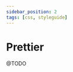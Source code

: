 ```yaml
---
sidebar_position: 2
tags: [css, styleguide]
---
```


# Prettier

@TODO

<!-- ## About
- Stylelint is a powerful tool for linting CSS and other stylesheet languages. It helps maintain consistent styles and catch potential errors in your CSS code.
- Stylelint analyzes your CSS code without actually running it. It checks for errors, enforces a coding standard, looks for code smells.

### Links
- [Stylelint Homepage](https://stylelint.io/)

### Stylelint Plugins
Along with stylelint, we recommend to use following plugins:
- [stylelint-config-standard](https://www.npmjs.com/package/stylelint-config-standard): is a widely-used configuration for Stylelint, providing a set of standard rules and best practices for CSS and SCSS code quality, ensuring consistency and reducing potential errors
- [stylelint-config-rational-order](https://www.npmjs.com/package/stylelint-config-rational-order): plugin organizes CSS properties in a specific, rational order, improving readability and maintainability by enforcing a logical sequence for property declarations.

:::info
The stylelint-config-rational-order plugin's rational order is based on grouping CSS properties by their functions and logical significance. This typically involves organizing properties into categories like:
- Positioning (e.g., position, top, right, bottom, left, z-index)
- Box Model (e.g., display, width, height, margin, padding, border)
- Typography (e.g., font-family, font-size, font-weight, line-height, color)
- Visual (e.g., background, box-shadow, opacity)
- Miscellaneous (e.g., transition, transform, animation)
:::

This structured approach improves the readability and maintainability of CSS code by grouping related properties together.

## Installation
- First, navigate to your project directory and install Stylelint along with some essential plugins and configurations. 
-  If using npm
```
npm install stylelint stylelint-config-standard stylelint-config-rational-order --save-dev
```
-  Or if using yarn
```
yarn add stylelint stylelint-config-standard stylelint-config-rational-order --dev
```

:::warning
Remember to save these as `devDependencies` in your project.
:::

## Config file for .stylelintrc
- Create and use a file named `.stylelintrc.json` in your python project root folder
- You can use the `.stylelintrc.json` file contents given below

```JSON
{
  "extends": [
    "stylelint-config-standard",
    "stylelint-config-rational-order",
  ],
  "ignoreFiles": [
    "**/*.min.css",
    "**/*.min.js"
  ]
}
```

### package.json commands for Stylelint
To easily run Stylelint, add the following scripts to your package.json file:

```JSON
"scripts": {
    "lint:css": "stylelint '**/*.{css,scss}'",
    "lint:css:fix": "stylelint '**/*.{css,scss}' --fix"
}
```

## How to use Stylelint?
### A) Using stylelint outside the editor, via terminal
- Goto your project repo `cd my-web-project`
- Run stylelint as 
```
npm run lint:css
or 
yarn lint:css
```
- To automatically fix linting errors, run:
```
npm run lint:css:fix
OR
yarn lint:css:fix
```

### B) Using stylelint inside VSCode editor
#### 1) Install this VSCode extension for Stylelint
- [Stylelint VSCode Extension](https://marketplace.visualstudio.com/items?itemName=stylelint.vscode-stylelint)

#### 2) VSCode Settings for stylelint
You can edit `settings.json` of VSCode as below
- To disable the built-in CSS, Less, and SCSS linters:

```json
{
  "css.validate": false,
  "less.validate": false,
  "scss.validate": false
}
``` 

#### 3) Open any python file in editor
- Open `Problems` tab in console, to see  linting errors if any -->